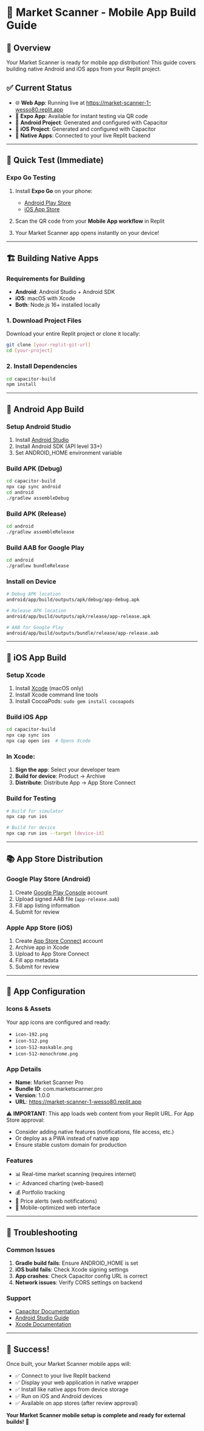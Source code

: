 # 📱 Market Scanner - Mobile App Build Guide

## 🎯 Overview
Your Market Scanner is ready for mobile app distribution! This guide covers building native Android and iOS apps from your Replit project.

## ✅ Current Status
- 🌐 **Web App**: Running live at https://market-scanner-1-wesso80.replit.app
- 📱 **Expo App**: Available for instant testing via QR code
- 🤖 **Android Project**: Generated and configured with Capacitor
- 🍎 **iOS Project**: Generated and configured with Capacitor
- 🔗 **Native Apps**: Connected to your live Replit backend

---

## 🚀 Quick Test (Immediate)

### Expo Go Testing
1. Install **Expo Go** on your phone:
   - [Android Play Store](https://play.google.com/store/apps/details?id=host.exp.exponent)
   - [iOS App Store](https://apps.apple.com/app/expo-go/id982107779)

2. Scan the QR code from your **Mobile App workflow** in Replit
3. Your Market Scanner app opens instantly on your device!

---

## 🏗️ Building Native Apps

### Requirements for Building
- **Android**: Android Studio + Android SDK
- **iOS**: macOS with Xcode
- **Both**: Node.js 16+ installed locally

### 1. Download Project Files
Download your entire Replit project or clone it locally:
```bash
git clone [your-replit-git-url]
cd [your-project]
```

### 2. Install Dependencies
```bash
cd capacitor-build
npm install
```

---

## 🤖 Android App Build

### Setup Android Studio
1. Install [Android Studio](https://developer.android.com/studio)
2. Install Android SDK (API level 33+)
3. Set ANDROID_HOME environment variable

### Build APK (Debug)
```bash
cd capacitor-build
npx cap sync android
cd android
./gradlew assembleDebug
```

### Build APK (Release)
```bash
cd android
./gradlew assembleRelease
```

### Build AAB for Google Play
```bash
cd android
./gradlew bundleRelease
```

### Install on Device
```bash
# Debug APK location
android/app/build/outputs/apk/debug/app-debug.apk

# Release APK location  
android/app/build/outputs/apk/release/app-release.apk

# AAB for Google Play
android/app/build/outputs/bundle/release/app-release.aab
```

---

## 🍎 iOS App Build

### Setup Xcode
1. Install [Xcode](https://apps.apple.com/app/xcode/id497799835) (macOS only)
2. Install Xcode command line tools
3. Install CocoaPods: `sudo gem install cocoapods`

### Build iOS App
```bash
cd capacitor-build
npx cap sync ios
npx cap open ios  # Opens Xcode
```

### In Xcode:
1. **Sign the app**: Select your developer team
2. **Build for device**: Product → Archive
3. **Distribute**: Distribute App → App Store Connect

### Build for Testing
```bash
# Build for simulator
npx cap run ios

# Build for device
npx cap run ios --target [device-id]
```

---

## 📚 App Store Distribution

### Google Play Store (Android)
1. Create [Google Play Console](https://play.google.com/console) account
2. Upload signed AAB file (`app-release.aab`)
3. Fill app listing information
4. Submit for review

### Apple App Store (iOS)
1. Create [App Store Connect](https://appstoreconnect.apple.com) account  
2. Archive app in Xcode
3. Upload to App Store Connect
4. Fill app metadata
5. Submit for review

---

## 🔧 App Configuration

### Icons & Assets
Your app icons are configured and ready:
- `icon-192.png`
- `icon-512.png` 
- `icon-512-maskable.png`
- `icon-512-monochrome.png`

### App Details
- **Name**: Market Scanner Pro
- **Bundle ID**: com.marketscanner.pro
- **Version**: 1.0.0
- **URL**: https://market-scanner-1-wesso80.replit.app

⚠️ **IMPORTANT**: This app loads web content from your Replit URL. For App Store approval:
- Consider adding native features (notifications, file access, etc.)
- Or deploy as a PWA instead of native app
- Ensure stable custom domain for production

### Features
- 📊 Real-time market scanning (requires internet)
- 📈 Advanced charting (web-based)
- 💰 Portfolio tracking 
- 🔔 Price alerts (web notifications)
- 📱 Mobile-optimized web interface

---

## 🐛 Troubleshooting

### Common Issues
1. **Gradle build fails**: Ensure ANDROID_HOME is set
2. **iOS build fails**: Check Xcode signing settings
3. **App crashes**: Check Capacitor config URL is correct
4. **Network issues**: Verify CORS settings on backend

### Support
- [Capacitor Documentation](https://capacitorjs.com/docs)
- [Android Studio Guide](https://developer.android.com/studio/intro)
- [Xcode Documentation](https://developer.apple.com/documentation/xcode)

---

## 🎉 Success!
Once built, your Market Scanner mobile apps will:
- ✅ Connect to your live Replit backend
- ✅ Display your web application in native wrapper
- ✅ Install like native apps from device storage
- ✅ Run on iOS and Android devices
- ✅ Available on app stores (after review approval)

**Your Market Scanner mobile setup is complete and ready for external builds!** 🚀